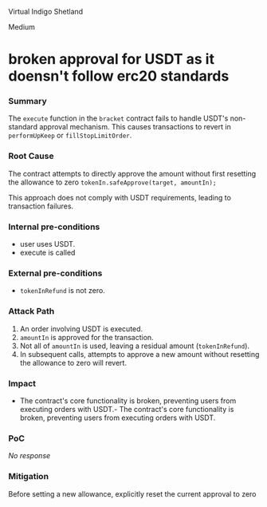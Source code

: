 Virtual Indigo Shetland

Medium

# broken approval for USDT as it doensn't follow erc20 standards

### Summary

The `execute` function in the `bracket` contract fails to handle USDT's non-standard approval mechanism. This causes transactions to revert in `performUpKeep` or `fillStopLimitOrder`.


### Root Cause

The contract attempts to directly approve the amount without first resetting the allowance to zero
`tokenIn.safeApprove(target, amountIn);`

This approach does not comply with USDT requirements, leading to transaction failures.


### Internal pre-conditions


-  user uses USDT.
- execute is called 

### External pre-conditions

- `tokenInRefund` is not zero.


### Attack Path

1. An order involving USDT is executed.
2. `amountIn` is approved for the transaction.
3. Not all of `amountIn` is used, leaving a residual amount (`tokenInRefund`).
4. In subsequent calls, attempts to approve a new amount without resetting the allowance to zero will revert.


### Impact

- The contract's core functionality is broken, preventing users from executing orders with USDT.- The contract's core functionality is broken, preventing users from executing orders with USDT.

### PoC

_No response_

### Mitigation

Before setting a new allowance, explicitly reset the current approval to zero
